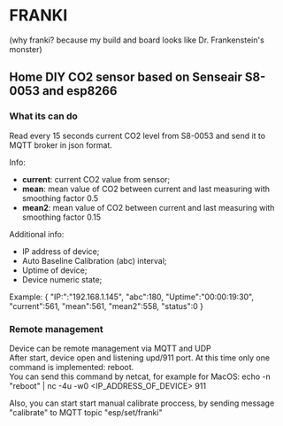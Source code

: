 # FRANKI 

(why franki? because my build and board looks like Dr. Frankenstein's monster)

## Home DIY CO2 sensor based on Senseair S8-0053 and esp8266

### What its can do

Read every 15 seconds current CO2 level from S8-0053 and send it to MQTT broker in json format.  

Info: 
- **current**: current CO2 value from sensor;
- **mean**: mean value of CO2 between current and last measuring with smoothing factor 0.5
- **mean2**: mean value of CO2 between current and last measuring with smoothing factor 0.15

Additional info:
- IP address of device;
- Auto Baseline Calibration (abc) interval;
- Uptime of device;
- Device numeric state;

Example:
    {
      "IP:":"192.168.1.145",
      "abc":180,
      "Uptime":"00:00:19:30",
      "current":561,
      "mean":561,
      "mean2":558,
      "status":0
    }
    
### Remote management

Device can be remote management via MQTT and UDP  
After start, device open and listening upd/911 port. At this time only one command is implemented: reboot.  
You can send this command by netcat, for example for MacOS:
    echo -n "reboot" | nc -4u -w0 <IP_ADDRESS_OF_DEVICE> 911
    
Also, you can start start manual calibrate proccess, by sending message "calibrate" to MQTT topic "esp/set/franki"
    

